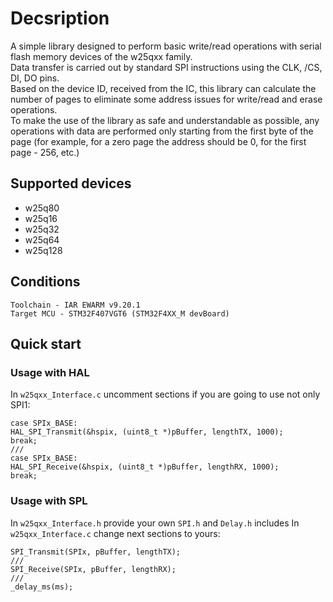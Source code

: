 # Decsription
A simple library designed to perform basic write/read operations with serial flash memory devices of the w25qxx family.  
Data transfer is carried out by standard SPI instructions using the CLK, /CS, DI, DO pins.  
Based on the device ID, received from the IC, this library can calculate the number of pages to eliminate some address issues for write/read and erase operations.  
To make the use of the library as safe and understandable as possible, any operations with data are performed only starting from the first byte of the page (for example, for a zero page the address should be 0, for the first page - 256, etc.)
## Supported devices
* w25q80
* w25q16
* w25q32
* w25q64
* w25q128

## Conditions
`Toolchain - IAR EWARM v9.20.1`  
`Target MCU - STM32F407VGT6 (STM32F4XX_M devBoard)`  

## Quick start
### Usage with HAL
In `w25qxx_Interface.c` uncomment sections if you are going to use not only SPI1:
```
case SPIx_BASE:
HAL_SPI_Transmit(&hspix, (uint8_t *)pBuffer, lengthTX, 1000);
break;
///
case SPIx_BASE:
HAL_SPI_Receive(&hspix, (uint8_t *)pBuffer, lengthRX, 1000);
break;
```
### Usage with SPL
In `w25qxx_Interface.h` provide your own `SPI.h` and `Delay.h` includes
In `w25qxx_Interface.c` change next sections to yours:
```
SPI_Transmit(SPIx, pBuffer, lengthTX);
///
SPI_Receive(SPIx, pBuffer, lengthRX);
///
_delay_ms(ms);
```
